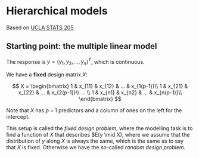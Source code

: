 # Hierarchical models

Based on [UCLA STATS 205](https://www.youtube.com/watch?v=flEIC4_bt8c&list=PLAYxx7zX5F1O2HbRr4gORnscbM9EszYbK&index=1)

## Starting point: the multiple linear model

The response is $y = \langle y_1, y_2, ..., y_n \rangle^T$, which is continuous.

We have a **fixed** design matrix $X$:

$$
X =
\begin{bmatrix}
1 & x_{11} & x_{12} & ... & x_{1(p-1)}\\
1 & x_{21} & x_{22} & ... & x_{2(p-1)}\\
... \\
1 & x_{n1} & x_{n2} & ... & x_{n(p-1)}\\
\end{bmatrix}
$$

Note that $X$ has $p-1$ predictors and a column of ones on the left for the intercept.

This setup is called the _fixed design problem_, where the modelling task is to find a function of $X$ that describes $E(y \mid X), where we assume that the distribution of $y$ along $X$ is always the same, which is the same as to say that $X$ is fixed. Otherwise we have the so-called _random design problem_.




